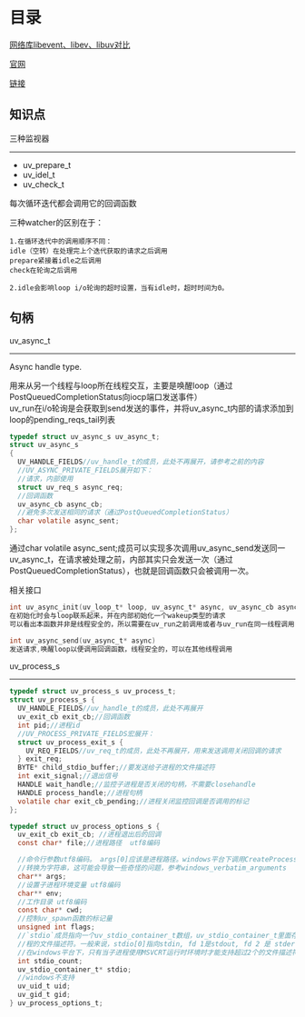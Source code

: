 # 目录

[网络库libevent、libev、libuv对比](http://blog.csdn.net/lijinqi1987/article/details/71214974)

[官网](http://libuv.org/)

[链接](http://cnodejs.org/topic/577a6d8777471bfb0555e97e)

## 知识点
三种监视器
****
* uv_prepare_t
* uv_idel_t
* uv_check_t

每次循环迭代都会调用它的回调函数

三种watcher的区别在于： 

    1.在循环迭代中的调用顺序不同： 
    idle（空转）在处理完上个迭代获取的请求之后调用 
    prepare紧接着idle之后调用 
    check在轮询之后调用

    2.idle会影响loop i/o轮询的超时设置，当有idle时，超时时间为0。

## 句柄
uv_async_t 
****
Async handle type.

用来从另一个线程与loop所在线程交互，主要是唤醒loop（通过PostQueuedCompletionStatus向iocp端口发送事件）  
uv_run在i/o轮询是会获取到send发送的事件，并将uv_async_t内部的请求添加到loop的pending_reqs_tail列表
```c
typedef struct uv_async_s uv_async_t;
struct uv_async_s 
{
  UV_HANDLE_FIELDS//uv_handle_t的成员，此处不再展开，请参考之前的内容
  //UV_ASYNC_PRIVATE_FIELDS展开如下：
  //请求，内部使用
  struct uv_req_s async_req;
  //回调函数        
  uv_async_cb async_cb;         
  //避免多次发送相同的请求（通过PostQueuedCompletionStatus）
  char volatile async_sent;
};
```
通过char volatile async_sent;成员可以实现多次调用uv_async_send发送同一uv_async_t，在请求被处理之前，内部其实只会发送一次（通过PostQueuedCompletionStatus），也就是回调函数只会被调用一次。

相关接口
```c
int uv_async_init(uv_loop_t* loop, uv_async_t* async, uv_async_cb async_cb) 
在初始化时会与loop联系起来，并在内部初始化一个wakeup类型的请求 
可以看出本函数并非是线程安全的，所以需要在uv_run之前调用或者与uv_run在同一线程调用

int uv_async_send(uv_async_t* async) 
发送请求,唤醒loop以便调用回调函数，线程安全的，可以在其他线程调用
```

uv_process_s
****
```c
typedef struct uv_process_s uv_process_t;
struct uv_process_s {
  UV_HANDLE_FIELDS//uv_handle_t的成员，此处不再展开
  uv_exit_cb exit_cb;//回调函数
  int pid;//进程id
  //UV_PROCESS_PRIVATE_FIELDS宏展开：
  struct uv_process_exit_s {
    UV_REQ_FIELDS//uv_req_t的成员，此处不再展开，用来发送调用关闭回调的请求
  } exit_req; 
  BYTE* child_stdio_buffer;//要发送给子进程的文件描述符
  int exit_signal;//退出信号
  HANDLE wait_handle;//监控子进程是否关闭的句柄，不需要closehandle
  HANDLE process_handle;//进程句柄 
  volatile char exit_cb_pending;//进程关闭监控回调是否调用的标记
};
```

```c
typedef struct uv_process_options_s {
  uv_exit_cb exit_cb; //进程退出后的回调
  const char* file;//进程路径  utf8编码

  //命令行参数utf8编码。 args[0]应该是进程路径。windows平台下调用CreateProcess函数，并将args参数
  //转换为字符串，这可能会导致一些奇怪的问题，参考windows_verbatim_arguments
  char** args;
  //设置子进程环境变量 utf8编码
  char** env;
  //工作目录 utf8编码
  const char* cwd;
  //控制uv_spawn函数的标记量
  unsigned int flags;
  //`stdio`成员指向一个uv_stdio_container_t数组，uv_stdio_container_t里面存放将会传递给子进
  //程的文件描述符。一般来说，stdio[0]指向stdin, fd 1是stdout, fd 2 是 stderr.
  //在windows平台下，只有当子进程使用MSVCRT运行时环境时才能支持超过2个的文件描述符
  int stdio_count;
  uv_stdio_container_t* stdio;
  //windows不支持
  uv_uid_t uid;
  uv_gid_t gid;
} uv_process_options_t;
```
